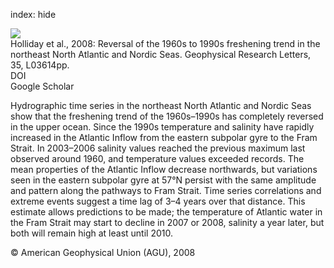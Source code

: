 index: hide

<div class="Citation">
    <div class="Citation-thumb CitationThumb-linked"  data-href="https://doi.org/10.1029/2007gl032675">
      <img src="https://static.claimspace.cloud/climate-study-static/refs/thumbs/3/Holliday_et_al_2008-thumb.png" />
    </div>

  <div class="Citation-body">
    <div class="Citation-text">Holliday et al., 2008: Reversal of the 1960s to 1990s freshening trend in the northeast North Atlantic and Nordic Seas. <span class="Article-journal">Geophysical Research Letters, </span><span class="Article-volume">35, </span>L03614pp.</div>
    <div class="Citation-links">
      <div class="CitationLink" data-href="https://doi.org/10.1029/2007gl032675">
        <div class="CitationLink-icon CitationLink-Doi"></div>
        <div class="CitationLink-text">DOI</div>
      </div>
      <div class="CitationLink" data-href="https://scholar.google.com/scholar?q=10.1029/2007gl032675">
        <div class="CitationLink-icon CitationLink-Scholar"></div>
        <div class="CitationLink-text">Google Scholar</div>
      </div>
    </div>
  </div>
</div>

Hydrographic time series in the northeast North Atlantic and Nordic Seas show that the freshening trend of the 1960s–1990s has completely reversed in the upper ocean. Since the 1990s temperature and salinity have rapidly increased in the Atlantic Inflow from the eastern subpolar gyre to the Fram Strait. In 2003–2006 salinity values reached the previous maximum last observed around 1960, and temperature values exceeded records. The mean properties of the Atlantic Inflow decrease northwards, but variations seen in the eastern subpolar gyre at 57°N persist with the same amplitude and pattern along the pathways to Fram Strait. Time series correlations and extreme events suggest a time lag of 3–4 years over that distance. This estimate allows predictions to be made; the temperature of Atlantic water in the Fram Strait may start to decline in 2007 or 2008, salinity a year later, but both will remain high at least until 2010.

<div class="Citation-copy">
&copy; American Geophysical Union (AGU), 2008
</div>